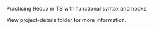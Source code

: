 

Practicing Redux in TS with functional syntax and hooks.

View project-details folder for more information.